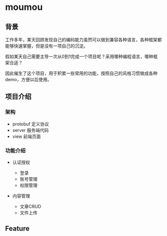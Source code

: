# moumou

## 背景
工作多年，某天回顾发现自己的编码能力虽然可以做到兼容各种语言，各种框架都能够快速掌握，但是没有一项自己的沉淀。

假如某天自己需要主导一次从0到1完成一个项目呢？采用哪种编程语言，哪种框架合适？

因此催生了这个项目，用于积累一些常用的功能，按照自己的风格习惯做成各种demo，方便以后使用。



## 项目介绍
### 架构
* protobuf 定义协议
* server 服务端代码
* view 前端页面


### 功能介绍
* 认证授权
  * 登录
  * 账号管理
  * 权限管理

* 内容管理
  * 文章CRUD
  * 文件上传


## Feature